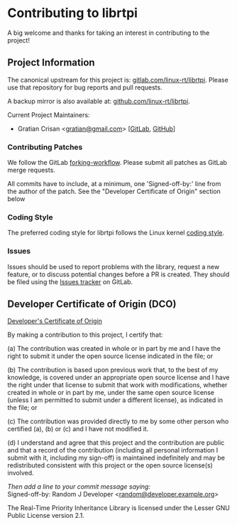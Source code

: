 # Contributing to librtpi

A big welcome and thanks for taking an interest in contributing to the project!

## Project Information

The canonical upstream for this project is:
[gitlab.com/linux-rt/librtpi](https://gitlab.com/linux-rt/librtpi). Please use
that repository for bug reports and pull requests.

A backup mirror is also available at:
[github.com/linux-rt/librtpi](https://github.com/linux-rt/librtpi).

Current Project Maintainers:
* Gratian Crisan <[gratian@gmail.com](mailto:gratian@gmail.com)>
  [[GitLab](https://gitlab.com/gratian.crisan),
  [GitHub](https://github.com/gratian/)]

### Contributing Patches

We follow the GitLab
[forking-workflow](https://docs.gitlab.com/ee/user/project/repository/forking_workflow.html).
Please submit all patches as GitLab merge requests.

All commits have to include, at a minimum, one 'Signed-off-by:' line from the
author of the patch. See the "Developer Certificate of Origin" section below

### Coding Style

The preferred coding style for librtpi follows the Linux kernel [coding
style](https://www.kernel.org/doc/html/latest/process/coding-style.html).

### Issues

Issues should be used to report problems with the library, request a new
feature, or to discuss potential changes before a PR is created. They should be
filed using the [Issues tracker](https://gitlab.com/linux-rt/librtpi/-/issues)
on GitLab.

## Developer Certificate of Origin (DCO)

   [Developer's Certificate of Origin](https://developercertificate.org/)

   By making a contribution to this project, I certify that:

   (a) The contribution was created in whole or in part by me and I
       have the right to submit it under the open source license
       indicated in the file; or

   (b) The contribution is based upon previous work that, to the best
       of my knowledge, is covered under an appropriate open source
       license and I have the right under that license to submit that
       work with modifications, whether created in whole or in part
       by me, under the same open source license (unless I am
       permitted to submit under a different license), as indicated
       in the file; or

   (c) The contribution was provided directly to me by some other
       person who certified (a), (b) or (c) and I have not modified
       it.

   (d) I understand and agree that this project and the contribution
       are public and that a record of the contribution (including all
       personal information I submit with it, including my sign-off) is
       maintained indefinitely and may be redistributed consistent with
       this project or the open source license(s) involved.

_Then add a line to your commit message saying:_  
    Signed-off-by: Random J Developer \<random@developer.example.org\> 

The Real-Time Priority Inheritance Library is licensed under the Lesser GNU
Public License version 2.1.

[logo]: logo.png

